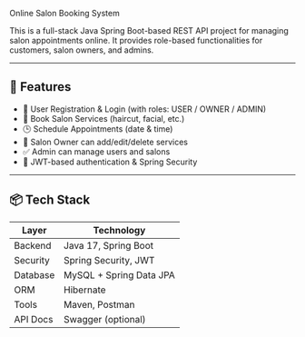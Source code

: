  Online Salon Booking System

This is a full-stack Java Spring Boot-based REST API project for managing salon appointments online. It provides role-based functionalities for customers, salon owners, and admins.

---

## 🚀 Features

- 👤 User Registration & Login (with roles: USER / OWNER / ADMIN)
- 📅 Book Salon Services (haircut, facial, etc.)
- 🕒 Schedule Appointments (date & time)
- 💇 Salon Owner can add/edit/delete services
- ✅ Admin can manage users and salons
- 🔐 JWT-based authentication & Spring Security

---

## 📦 Tech Stack

| Layer           | Technology             |
|----------------|------------------------|
| Backend         | Java 17, Spring Boot   |
| Security        | Spring Security, JWT   |
| Database        | MySQL + Spring Data JPA|
| ORM             | Hibernate              |
| Tools           | Maven, Postman         |
| API Docs        | Swagger (optional)     |
